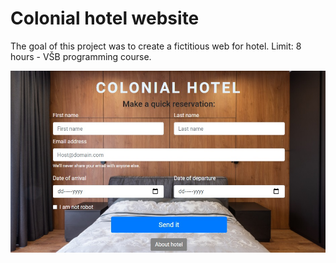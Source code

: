# Colonial hotel website 
The goal of this project was to create a fictitious web for hotel. Limit: 8 hours - VŠB programming course.

![Screenshot](1_Colonial.jpg)
